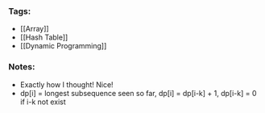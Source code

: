 ### Tags:
- [[Array]]
- [[Hash Table]]
- [[Dynamic Programming]]
### Notes:
- Exactly how I thought! Nice!
- dp[i] = longest subsequence seen so far, dp[i] = dp[i-k] + 1, dp[i-k] = 0 if i-k not exist

